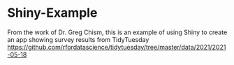# Shiny-Example
From the work of Dr. Greg Chism, this is an example of using Shiny to create an app showing survey results from TidyTuesday https://github.com/rfordatascience/tidytuesday/tree/master/data/2021/2021-05-18
